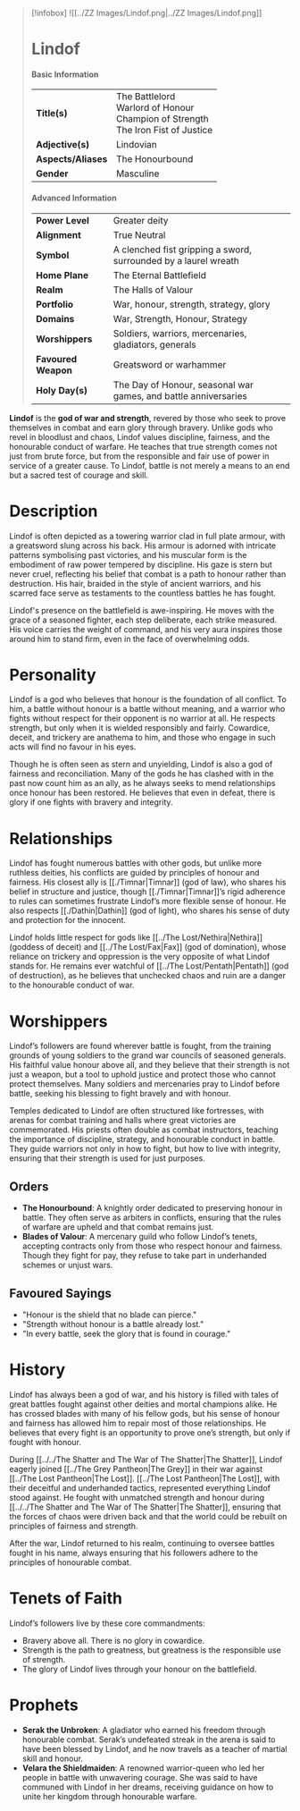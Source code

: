 > [!infobox]
> ![[../ZZ Images/Lindof.png|../ZZ Images/Lindof.png]]  
> # Lindof
> #### Basic Information
> |  |   |
> |---|---|
> | **Title(s)** | The Battlelord<br>Warlord of Honour<br>Champion of Strength<br>The Iron Fist of Justice |
> | **Adjective(s)** | Lindovian |
> | **Aspects/Aliases** | The Honourbound |
> | **Gender** | Masculine |
> 
> #### Advanced Information
> |  |  | 
> | --- | --- |
> | **Power Level** | Greater deity |
> | **Alignment** | True Neutral |
> | **Symbol** | A clenched fist gripping a sword, surrounded by a laurel wreath |
> | **Home Plane** | The Eternal Battlefield |
> | **Realm** | The Halls of Valour |
> | **Portfolio** | War, honour, strength, strategy, glory |
> | **Domains** | War, Strength, Honour, Strategy |
> | **Worshippers** | Soldiers, warriors, mercenaries, gladiators, generals |
> | **Favoured Weapon** | Greatsword or warhammer |
> | **Holy Day(s)** | The Day of Honour, seasonal war games, and battle anniversaries |

**Lindof** is the **god of war and strength**, revered by those who seek to prove themselves in combat and earn glory through bravery. Unlike gods who revel in bloodlust and chaos, Lindof values discipline, fairness, and the honourable conduct of warfare. He teaches that true strength comes not just from brute force, but from the responsible and fair use of power in service of a greater cause. To Lindof, battle is not merely a means to an end but a sacred test of courage and skill.

# Description
Lindof is often depicted as a towering warrior clad in full plate armour, with a greatsword slung across his back. His armour is adorned with intricate patterns symbolising past victories, and his muscular form is the embodiment of raw power tempered by discipline. His gaze is stern but never cruel, reflecting his belief that combat is a path to honour rather than destruction. His hair, braided in the style of ancient warriors, and his scarred face serve as testaments to the countless battles he has fought.

Lindof's presence on the battlefield is awe-inspiring. He moves with the grace of a seasoned fighter, each step deliberate, each strike measured. His voice carries the weight of command, and his very aura inspires those around him to stand firm, even in the face of overwhelming odds.

# Personality
Lindof is a god who believes that honour is the foundation of all conflict. To him, a battle without honour is a battle without meaning, and a warrior who fights without respect for their opponent is no warrior at all. He respects strength, but only when it is wielded responsibly and fairly. Cowardice, deceit, and trickery are anathema to him, and those who engage in such acts will find no favour in his eyes.

Though he is often seen as stern and unyielding, Lindof is also a god of fairness and reconciliation. Many of the gods he has clashed with in the past now count him as an ally, as he always seeks to mend relationships once honour has been restored. He believes that even in defeat, there is glory if one fights with bravery and integrity.

# Relationships
Lindof has fought numerous battles with other gods, but unlike more ruthless deities, his conflicts are guided by principles of honour and fairness. His closest ally is [[./Timnar|Timnar]] (god of law), who shares his belief in structure and justice, though [[./Timnar|Timnar]]’s rigid adherence to rules can sometimes frustrate Lindof’s more flexible sense of honour. He also respects [[./Dathin|Dathin]] (god of light), who shares his sense of duty and protection for the innocent.

Lindof holds little respect for gods like [[../The Lost/Nethira|Nethira]] (goddess of deceit) and [[../The Lost/Fax|Fax]] (god of domination), whose reliance on trickery and oppression is the very opposite of what Lindof stands for. He remains ever watchful of [[../The Lost/Pentath|Pentath]] (god of destruction), as he believes that unchecked chaos and ruin are a danger to the honourable conduct of war.

# Worshippers
Lindof’s followers are found wherever battle is fought, from the training grounds of young soldiers to the grand war councils of seasoned generals. His faithful value honour above all, and they believe that their strength is not just a weapon, but a tool to uphold justice and protect those who cannot protect themselves. Many soldiers and mercenaries pray to Lindof before battle, seeking his blessing to fight bravely and with honour.

Temples dedicated to Lindof are often structured like fortresses, with arenas for combat training and halls where great victories are commemorated. His priests often double as combat instructors, teaching the importance of discipline, strategy, and honourable conduct in battle. They guide warriors not only in how to fight, but how to live with integrity, ensuring that their strength is used for just purposes.

## Orders
- **The Honourbound**: A knightly order dedicated to preserving honour in battle. They often serve as arbiters in conflicts, ensuring that the rules of warfare are upheld and that combat remains just.
- **Blades of Valour**: A mercenary guild who follow Lindof’s tenets, accepting contracts only from those who respect honour and fairness. Though they fight for pay, they refuse to take part in underhanded schemes or unjust wars.

## Favoured Sayings
- "Honour is the shield that no blade can pierce."
- "Strength without honour is a battle already lost."
- "In every battle, seek the glory that is found in courage."

# History
Lindof has always been a god of war, and his history is filled with tales of great battles fought against other deities and mortal champions alike. He has crossed blades with many of his fellow gods, but his sense of honour and fairness has allowed him to repair most of those relationships. He believes that every fight is an opportunity to prove one’s strength, but only if fought with honour.

During [[../../The Shatter and The War of The Shatter|The Shatter]], Lindof eagerly joined [[../The Grey Pantheon|The Grey]] in their war against [[../The Lost Pantheon|The Lost]]. [[../The Lost Pantheon|The Lost]], with their deceitful and underhanded tactics, represented everything Lindof stood against. He fought with unmatched strength and honour during [[../../The Shatter and The War of The Shatter|The Shatter]], ensuring that the forces of chaos were driven back and that the world could be rebuilt on principles of fairness and strength.

After the war, Lindof returned to his realm, continuing to oversee battles fought in his name, always ensuring that his followers adhere to the principles of honourable combat.

# Tenets of Faith
Lindof’s followers live by these core commandments:
- Bravery above all. There is no glory in cowardice.
- Strength is the path to greatness, but greatness is the responsible use of strength.
- The glory of Lindof lives through your honour on the battlefield.

# Prophets
- **Serak the Unbroken**: A gladiator who earned his freedom through honourable combat. Serak’s undefeated streak in the arena is said to have been blessed by Lindof, and he now travels as a teacher of martial skill and honour.
- **Velara the Shieldmaiden**: A renowned warrior-queen who led her people in battle with unwavering courage. She was said to have communed with Lindof in her dreams, receiving guidance on how to unite her kingdom through honourable warfare.